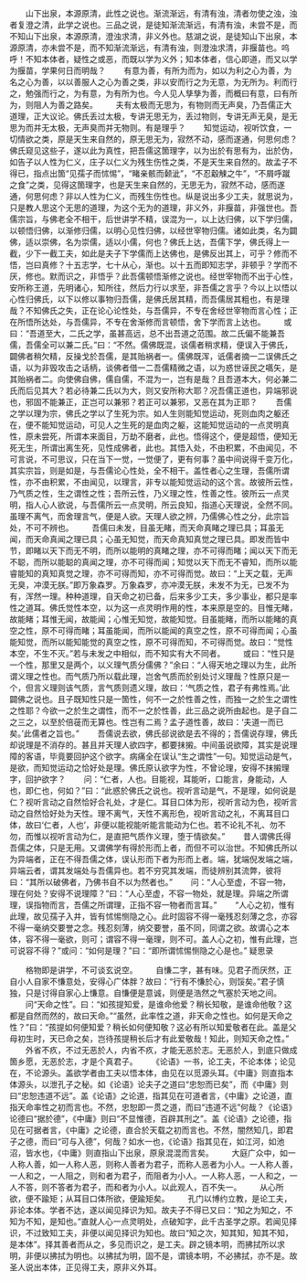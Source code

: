 <!-- { "loadSidebar": true } -->
　　山下出泉，本源原清，此性之说也。渐流渐远，有清有浊，清者勿使之浊，浊者复澄之清，此学之说也。三品之说，是徒知渐流渐远，有清有浊，未尝不是，而不知山下出泉，本源原清，澄浊求清，非义外也。慈湖之说，是徒知山下出泉，本源原清，亦未尝不是，而不知渐流渐远，有清有浊，则澄浊求清，非揠苗也。呜呼！不知本体者，疑性之或恶，而既以学为义外；知本体者，信心即道，而又以学为揠苗，学果何日而明哉？
　　有意为善，有所为而为，如以为利之心为善，为名之心为善，以以善服人之心为善之类，非以安而行之为无意，为无所为。利而行之，勉强而行之，为有意，为有所为也。今人见人孳孳为善，而概曰有意，曰有所为，则阻人为善之路矣。
　　夫有太极而无思为，有物则而无声臭，乃吾儒正大道理，正大议论。佛氏丢过太极，专讲无思无为，丢过物则，专讲无声无臭，是无思为而并无太极，无声臭而并无物则。有是理乎？
　　知觉运动，视听饮食，一切情欲之类，原是天生来自然的，原无思无为，寂然不动，感而遂通，何思何虑？佛氏窥见这些子，遂以此为真性，把吾儒这箇理字，以为出於有思有为，出於伪，如告子以人性为仁义，庄子以仁义为残生伤性之类，不是天生来自然的。故孟子不得已，指点出箇“见孺子而怵惕”，“睹亲骸而颡泚”，“不忍觳觫之牛”，“不屑呼蹴之食”之类，见得这箇理字，也是天生来自然的，无思无为，寂然不动，感而遂通，何思何虑？非以人性为仁义，而残生伤性也。纵是说出多少工夫，就思说为，只是教人思这个无思的道理，为这个无为的道理，非义外，非揠苗，非强世也。吾儒宗旨，与佛老全不相干，后世讲学不精，误混为一，以上达归佛，以下学归儒，以顿悟归佛，以渐修归儒，以明心见性归佛，以经世宰物归儒。诸如此类，名为闢佛，适以崇佛，名为崇儒，适以小儒，何也？佛氏上达，吾儒下学，佛氏得上一截，少下一截工夫，如此是夫子下学儒而上达佛也，是佛反出其上，可乎？修而不悟，岂曰真修？十五志学，七十从心，渐也。以十五而即知志学，非顿乎？学而不厌，修也。默而识之，非悟乎？此吾儒顿悟渐修之说也。经世宰物而不出于心性，安所称王道，先明诸心，知所往，然后力行以求至，非吾儒之言乎？今以上以悟以心性归佛氏，以下以修以事物归吾儒，是佛氏居其精，而吾儒居其粗也，有是理哉？不知佛氏之失，正在论心论性处，与吾儒异，不专在舍经世宰物而言心性；正在所悟所达处，与吾儒异，不专在舍渐修而言顿悟，舍下学而言上达也。
　　或曰：“吾道至大，二氏之学，虽甚高远，总不出吾道之范围。故二氏偏不能兼吾儒，吾儒全可以兼二氏。”曰：“不然。儒佛既混，谈儒者稍求精，便误入于佛氏，闢佛者稍欠精，反操戈於吾儒，是其贻祸者一。儒佛既浑，诋儒者摘一二误佛氏之语，以为非毁攻击之话柄，谈佛者借一二吾儒精微之语，以为惑世诬民之嚆矢，是其贻祸者二。向使佛自佛，儒自儒，不混为一，岂有是哉？且吾道本大，何必兼二氏而后见其大？若必待兼二氏以为大，则又安所称大耶？况吾儒正道也，异端邪说也，邪固不能兼正，正岂可以兼邪？若正可以兼邪，又恶在其为正耶？
　　吾儒之学以理为宗，佛氏之学以了生死为宗。如人生则能知觉运动，死则血肉之躯还在，便不能知觉运动，可见人之生死的是血肉之躯，这能知觉运动的一点灵明真性，原未尝死，所谓本来面目，万劫不磨者，此也。悟得这个，便是超悟，便知无死无生，所谓出离生死，见性成佛者，此也。其悟入处，不由积累，不由闻见，不可言说，不可思议，只在当下一觉，一觉便了，更有何事？虽中间说得千变万化，其实宗旨，则是如是，与吾儒论心性处，全不相干。盖性者心之生理，吾儒所谓性，亦不由积累，不由闻见，以理言，非专以能知觉运动的这个言。故彼所云性，乃气质之性，生之谓性之性；吾所云性，乃义理之性，性善之性。彼所云一点灵明，指人心人欲说，与吾儒所云一点灵明，所云良知，指道心天理说，全然不同。虽理不离气，而舍理言气，便是人欲。天理人欲之辨，乃儒佛心性之分，此宗旨处，不可不辨也。
　　吾儒曰未发，目虽无睹，而天命真睹之理已具；耳虽无闻，而天命真闻之理已具；心虽无知觉，而天命真知真觉之理已具。即发而皆中节，即睹以天下而无不明，而所以能明的真睹之理，亦不可得而睹；闻以天下而无不聪，而所以能聪的真闻之理，亦不可得而闻；知觉以天下而无不睿知，而所以能睿能知的真知真觉之理，亦不可得而知，亦不可得而觉。故曰：“上天之载，无声无臭，冲漠无朕。”即万象森罗。万象森罗，亦冲漠无朕，未发不为无，已发不为有，浑然一理。种种道理，自天命之初已备，后来多少工夫，多少事业，都只是率性之道耳。佛氏觉性本空，以为这一点灵明作用的性，本来原是空的。目惟无睹，故能睹；耳惟无闻，故能闻；心惟无知觉，故能知觉。目虽能睹，而所以能睹的真空之性，原不可得而睹；耳虽能闻，而所以能闻的真空之性，原不可得而闻；心虽能知觉，而所以能知能觉的真空之性，原不可得而知，不可得而觉。故曰：“觉性本空，不生不灭。”若与未发之中相似，而不知实有大不同者。
　　或曰：“性只是一个性，那里又是两个，以义理气质分儒佛？”余曰：“人得天地之理以为生，此所谓义理之性也。而气质乃所以载此理，岂舍气质而於别处讨义理哉？性原只是一个，但言义理则该气质，言气质则遗义理，故曰：‘气质之性，君子有弗性焉。’此闢佛之说也。且子既知性只是一箇性，何不一之於性善之性，而独一之於生之谓性之性耶？今欲一之於生之谓性，而不一之於性善，此三品之说所由起也。是子自二之三之，以至於倍蓰而无算也。性岂有二焉？孟子道性善，故曰：‘夫道一而已矣。’此儒者之旨也。”
　　吾儒说去欲，佛氏郤说欲是去不得的；吾儒说存理，佛氏却说理是不消存的。甚且并天理人欲四字，都要抹摋。中间虽说欲障，其实是说理障的客语，毕竟要回护这个欲字。病痛全在误认“生之谓性”一句。知觉运动是气，是欲，而知觉运动之恰好处是理。佛氏原认欲字为性，不曾论理，安得不抹摋理字，回护欲字？
　　问：“仁者，人也。目能视，耳能听，口能言，身能动，人也，即仁也，何如？”曰：“此惑於佛氏之说也。视听言动是气，不是理，如何说是仁？视听言动之自然恰好合礼处，才是仁。耳目口体为形，视听言动为色，视听言动之自然恰好处为天性。理不离气，天性不离形色，视听言动之礼，不离耳目口体，故曰‘仁者，人也’，非便以能视能听能言能动为仁也。若不论礼不礼、勿不勿，而惟以视听言动为仁，是直把气质作义理，堕于情欲矣。”
　　昔人谓佛氏得吾儒之体，只是无用。又谓佛学有得於形而上者，而但不可以治世。不知佛氏所以为异端者，正在不得吾儒之体，误认形而下者为形而上者。端，犹端倪发端之端，异端云者，谓其发端处与吾儒异也。若不穷究其发端，而徒辨别其流弊，彼将曰：“其所以破佛者，乃佛书自不以为然者也。”
　　问：“人心至虚，不容一物，理在何处？安得不说理障？”曰：“人心至虚，不容一物处，就是理。异端之所谓理，误指物而言，吾儒之所谓理，正指不容一物者而言耳。”
　　“人心之初，惟有此理，故见孺子入井，皆有怵惕恻隐之心。此时固容不得一毫残忍刻薄之念，亦容不得一毫纳交要誉之念。残忍刻薄，纳交要誉，虽不同，同谓之欲。故谓心之本体，容不得一毫欲，则可；谓容不得一毫理，则不可。盖人心之初，惟有此理，岂可说容不得？”或问：“如何是理？”曰：“即所谓怵惕恻隐之心是也。”
疑思录

　　格物即是讲学，不可谈玄说空。
　　自慊二字，甚有味。见君子而厌然，正自小人自家不慊意处，安得心广体胖？故曰：“行有不慊於心，则馁矣。”君子慎独，只是讨得自家心上慊意。自慊便是意诚，则便是浩然之气塞於天地之间。
　　问“天命之性”。曰：“如孩提知爱，是谁命他爱？稍长知敬，是谁命他敬？这都是自然而然的，故曰天命。”“虽然，此率性之道，非天命之性也。如何是天命之性？”曰：“孩提如何便知爱？稍长如何便知敬？这必有所以知爱敬者在此。盖是父母初生时，天已命之矣，岂待孩提稍长后才有此爱敬哉！知此，则知天命之性。”
　　外省不疚，不过无恶於人，内省不疚，才能无恶於志。无恶於人，到底只做成箇乡愿，无恶於志，才是个真君子。
　　《论语》一书，论工夫，不论本体；论见在，不论源头。盖欲学者由工夫以悟本体，由见在以觅源头耳。《中庸》则直指本体源头，以泄孔子之秘。如《论语》论夫子之道曰“忠恕而已矣”，而《中庸》则曰“忠恕违道不远”。盖《论语》之论道，指其见在可道者言，《中庸》之论道，直指天命率性之初而言也。不然，忠恕即一贯之道，而曰“违道不远”何哉？《论语》论德曰“据於德”，《中庸》则曰“不显惟德，百辟其刑之”。盖《论语》之论德，指见在可据者言，《中庸》之论德，直合於天载之初而言也。不然，闇然知几，即君子之德，而曰“可与入德”，何哉？如水一也，《论语》指其见在，如江河，如池沼，皆水也，《中庸》则直指山下出泉，原泉混混而言矣。
　　大庭广众中，如一人称人善，如一人称人恶，则称人善者为君子，而称人恶者为小人。一人称人善，一人和之，一人阻之，则和者为君子，而阻者为小人。一人称人恶，一人和之，一人不答，则不答者为君子，而和者为小人。以此观人，百不失一。
　　从心所欲，便不踰矩；从耳目口体所欲，便踰矩矣。
　　孔门以博约立教，是论工夫，非论本体。学者不达，遂以闻见择识为知。故夫子不得已又曰：“知之为知之，不知为不知，是知也。”直就人心一点灵明处，点破知字，此千古圣学之原。若闻见择识，不过致知工夫，非便以闻见择识为知也。故曰“知之次，知其知，知其不知，是本体”。择其善者而从之，多见而识之，是工夫。辟之镜本明，而拂拭所以求明，非便以拂拭为明也。以拂拭为明，固不是，谓镜本明，不必拂拭，亦不是。故圣人说出本体，正见得工夫，原非义外耳。
